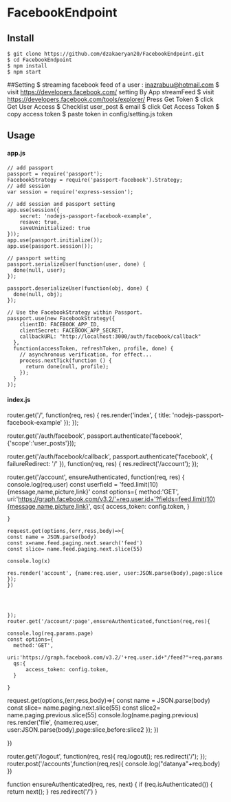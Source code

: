 FacebookEndpoint
=======================================

 ## Install

    $ git clone https://github.com/dzakaeryan20/FacebookEndpoint.git
    $ cd FacebookEndpoint
    $ npm install
    $ npm start

##Setting
  $ streaming facebook feed of a user : inazrabuu@hotmail.com
  $ visit https://developers.facebook.com/ setting By App streamFeed 
  $ visit https://developers.facebook.com/tools/explorer/ Press Get Token
  $ click Get User Access
  $ Checklist user_post & email
  $ click Get Access Token 
  $ copy access token 
  $ paste token in config/setting.js token

## Usage

#### app.js

    // add passport
    passport = require('passport');
    FacebookStrategy = require('passport-facebook').Strategy;
    // add session
    var session = require('express-session');

    // add session and passport setting
    app.use(session({
        secret: 'nodejs-passport-facebook-example',
        resave: true,
        saveUninitialized: true
    }));
    app.use(passport.initialize());
    app.use(passport.session());

    // passport setting
    passport.serializeUser(function(user, done) {
      done(null, user);
    });

    passport.deserializeUser(function(obj, done) {
      done(null, obj);
    });

    // Use the FacebookStrategy within Passport.
    passport.use(new FacebookStrategy({
        clientID: FACEBOOK_APP_ID,
        clientSecret: FACEBOOK_APP_SECRET,
        callbackURL: "http://localhost:3000/auth/facebook/callback"
      },
      function(accessToken, refreshToken, profile, done) {
        // asynchronous verification, for effect...
        process.nextTick(function () {
          return done(null, profile);
        });
      }
    ));

#### index.js

   router.get('/', function(req, res) {
   res.render('index', { title: 'nodejs-passport-facebook-example' });
   });

   router.get('/auth/facebook',
   passport.authenticate('facebook',{'scope':'user_posts'}));

   router.get('/auth/facebook/callback', 
   passport.authenticate('facebook', { failureRedirect: '/' }),
   function(req, res) {
    res.redirect('/account');
    });

   router.get('/account', ensureAuthenticated, function(req, res) {
   console.log(req.user)
   const userfield = 'feed.limit(10){message,name,picture,link}' 
   const options={
        method:'GET',
        uri:'https://graph.facebook.com/v3.2/'+req.user.id+'?fields=feed.limit(10){message,name,picture,link}',
        qs:{
            access_token: config.token,
        }

    }  
    
    request.get(options,(err,ress,body)=>{
    const name = JSON.parse(body)
    const x=name.feed.paging.next.search('feed')
    const slice= name.feed.paging.next.slice(55)

    console.log(x)

    res.render('account', {name:req.user, user:JSON.parse(body),page:slice });
    })

   

  
    });
    router.get('/account/:page',ensureAuthenticated,function(req,res){
  
    console.log(req.params.page)
    const options={
      method:'GET',
      uri:'https://graph.facebook.com/v3.2/'+req.user.id+"/feed?"+req.params.page,
      qs:{
          access_token: config.token,
      }

    }

   request.get(options,(err,ress,body)=>{
    const name = JSON.parse(body)
    const slice= name.paging.next.slice(55)
    const slice2= name.paging.previous.slice(55)
    console.log(name.paging.previous)
    res.render('file', {name:req.user, user:JSON.parse(body),page:slice,before:slice2 });
    })
  
})

   router.get('/logout', function(req, res){
   req.logout();
   res.redirect('/');
   });
   router.post('/accounts',function(req,res){
   console.log("datanya"+req.body)
   })

   function ensureAuthenticated(req, res, next) {
   if (req.isAuthenticated()) { return next(); }
   res.redirect('/')
   }

